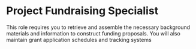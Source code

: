 # Project Fundraising Specialist
This role requires you to retrieve and assemble the necessary background materials and information to construct funding proposals. You will also maintain grant application schedules and tracking systems
